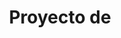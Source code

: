 ---
title: Proyecto de
image-logo: logoPODER_19.png
image-name: Logo de PODER
width-logo: 100px
# If there are more logos
image-logo2:
image-name2:
width-logo2:
---